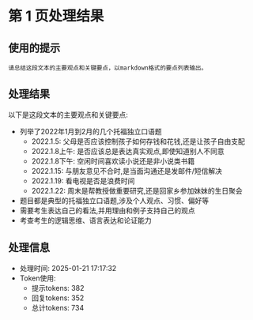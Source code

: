 # 第 1 页处理结果

## 使用的提示
```
请总结这段文本的主要观点和关键要点，以markdown格式的要点列表输出。
```

## 处理结果
以下是这段文本的主要观点和关键要点:

- 列举了2022年1月到2月的几个托福独立口语题
  - 2022.1.5: 父母是否应该控制孩子如何存钱和花钱,还是让孩子自由支配
  - 2022.1.8上午: 是否应该总是表达真实观点,即使知道别人不同意
  - 2022.1.8下午: 空闲时间喜欢读小说还是非小说类书籍
  - 2022.1.15: 与朋友意见不合时,是当面沟通还是发邮件/短信解决
  - 2022.1.19: 看电视是否是浪费时间
  - 2022.1.22: 周末是帮教授做重要研究,还是回家乡参加妹妹的生日聚会
- 题目都是典型的托福独立口语题,涉及个人观点、习惯、偏好等
- 需要考生表达自己的看法,并用理由和例子支持自己的观点
- 考查考生的逻辑思维、语言表达和论证能力

## 处理信息
- 处理时间: 2025-01-21 17:17:32
- Token使用:
  - 提示tokens: 382
  - 回复tokens: 352
  - 总计tokens: 734

